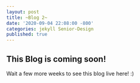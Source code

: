 ```yaml
---
layout: post
title: ~Blog 2~
date: '2020-09-04 22:08:00 -800'
categories: jekyll Senior-Design
published: true
---
```

## This Blog is coming soon! 

Wait a few more weeks to see this blog live here! :)
